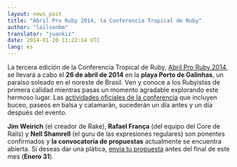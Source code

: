 ```yaml
---
layout: news_post
title: "Abril Pro Ruby 2014, la Conferencia Tropical de Ruby"
author: "lailsonbm"
translator: "juankiz"
date: 2014-01-20 11:22:14 UTC
lang: es
---
```


La tercera edición de la Conferencia Tropical de Ruby, [Abril Pro Ruby
2014](http://abrilproruby.com/), se llevará a cabo el **26 de abril de 2014**
en la **playa Porto de Galinhas**, un paraíso soleado en el noreste de Brasil.
Ven y conoce a los Rubyistas de primera calidad mientras pasas un momento
agradable explorando este hermoso lugar.
Las [actividades oficiales de la
conferencia](http://abrilproruby.com/es/conference/) que incluyen buceo,
paseos en balsa y catamarán, sucederán un día antes y un día después del
evento.

**Jim Weirich** (el creador de Rake), **Rafael França** (del equipo del Core
de Rails) y **Nell Shamrell** (el guru de las expresiones regulares) son
ponentes confirmados y **la convocatoria de propuestas** actualmente se
encuentra abierta. Si deseas dar una plática, [envía tu
propuesta](http://cfp.abrilproruby.com/) antes del final de este mes
(**Enero 31**).
